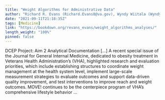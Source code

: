 ```yaml
---
title: "Weight Algorithms for Administrative Data"
author: "Richard R. Evans (Richard.Evans8@va.gov), Wyndy Wiitala (Wyndy.Wiitala@va.gov), Jenny Burns (Jennifer.Burns@va.gov)"
date: "2021-09-11T21:18:35Z"
tags: [Medicine]
link: "https://bookdown.org/revans_evans/weight_algorithms_analyses/"
length_weight: "100%"
pinned: false
---
```


DCEP Project: Aim 2 Analytical Documentation [...] A recent special issue of the Journal for General Internal Medicine, dedicated to obesity treatment in Veterans Health Administration’s (VHA), highlighted research and evaluation priorities, which include establishing structures to coordinate weight management at the health system level, implement large-scale measurement strategies to evaluate outcomes and support data-driven quality improvement, and test interventions to improve reach and weight outcomes. MOVE! continues to be the centerpiece program of VHA’s comprehensive lifestyle behavior  ...
